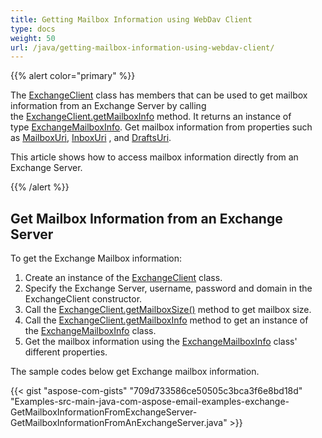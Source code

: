 ```yaml
---
title: Getting Mailbox Information using WebDav Client
type: docs
weight: 50
url: /java/getting-mailbox-information-using-webdav-client/
---
```


{{% alert color="primary" %}} 

The [ExchangeClient](https://reference.aspose.com/email/java/com.aspose.email/exchangeclient) class has members that can be used to get mailbox information from an Exchange Server by calling the [ExchangeClient.getMailboxInfo](https://reference.aspose.com/email/java/com.aspose.email/exchangeclient#getMailboxInfo\(\)) method. It returns an instance of type [ExchangeMailboxInfo](https://reference.aspose.com/email/java/com.aspose.email/exchangemailboxinfo). Get mailbox information from properties such as [MailboxUri](https://reference.aspose.com/email/java/com.aspose.email/exchangemailboxinfo#getMailboxUri\(\)), [InboxUri](https://reference.aspose.com/email/java/com.aspose.email/exchangemailboxinfo#getInboxUri\(\)) , and [DraftsUri](https://reference.aspose.com/email/java/com.aspose.email/exchangemailboxinfo#getDraftsUri\(\)).

This article shows how to access mailbox information directly from an Exchange Server.

{{% /alert %}} 
## **Get Mailbox Information from an Exchange Server**
To get the Exchange Mailbox information:

1. Create an instance of the [ExchangeClient](https://reference.aspose.com/email/java/com.aspose.email/exchangeclient) class.
1. Specify the Exchange Server, username, password and domain in the ExchangeClient constructor.
1. Call the [ExchangeClient.getMailboxSize()](https://reference.aspose.com/email/java/com.aspose.email/exchangeclient#getMailboxSize\(\)) method to get mailbox size.
1. Call the [ExchangeClient.getMailboxInfo](https://reference.aspose.com/email/java/com.aspose.email/exchangeclient#getMailboxInfo\(\)) method to get an instance of the [ExchangeMailboxInfo](https://reference.aspose.com/email/java/com.aspose.email/exchangemailboxinfo) class.
1. Get the mailbox information using the [ExchangeMailboxInfo](https://reference.aspose.com/email/java/com.aspose.email/exchangemailboxinfo) class' different properties.

The sample codes below get Exchange mailbox information.

{{< gist "aspose-com-gists" "709d733586ce50505c3bca3f6e8bd18d" "Examples-src-main-java-com-aspose-email-examples-exchange-GetMailboxInformationFromExchangeServer-GetMailboxInformationFromAnExchangeServer.java" >}}
